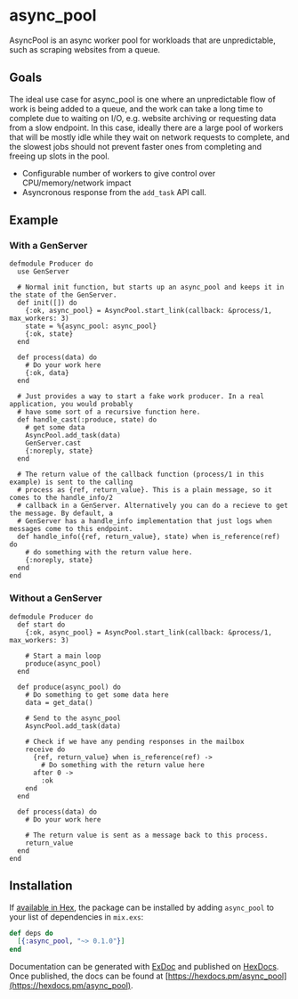 # async_pool

AsyncPool is an async worker pool for workloads that are unpredictable, such as scraping websites
from a queue.

## Goals

The ideal use case for async_pool is one where an unpredictable flow of work is being added to a
queue, and the work can take a long time to complete due to waiting on I/O, e.g. website archiving
or requesting data from a slow endpoint. In this case, ideally there are a large pool of workers
that will be mostly idle while they wait on network requests to complete, and the slowest jobs
should not prevent faster ones from completing and freeing up slots in the pool.

* Configurable number of workers to give control over CPU/memory/network impact
* Asyncronous response from the `add_task` API call.

## Example

### With a GenServer
```
defmodule Producer do
  use GenServer

  # Normal init function, but starts up an async_pool and keeps it in the state of the GenServer.
  def init([]) do
    {:ok, async_pool} = AsyncPool.start_link(callback: &process/1, max_workers: 3)
    state = %{async_pool: async_pool}
    {:ok, state}
  end

  def process(data) do
    # Do your work here
    {:ok, data}
  end

  # Just provides a way to start a fake work producer. In a real application, you would probably
  # have some sort of a recursive function here.
  def handle_cast(:produce, state) do
    # get some data
    AsyncPool.add_task(data)
    GenServer.cast
    {:noreply, state}
  end

  # The return value of the callback function (process/1 in this example) is sent to the calling
  # process as {ref, return_value}. This is a plain message, so it comes to the handle_info/2
  # callback in a GenServer. Alternatively you can do a recieve to get the message. By default, a
  # GenServer has a handle_info implementation that just logs when messages come to this endpoint.
  def handle_info({ref, return_value}, state) when is_reference(ref) do
    # do something with the return value here.
    {:noreply, state}
  end
end
```

### Without a GenServer
```
defmodule Producer do
  def start do
    {:ok, async_pool} = AsyncPool.start_link(callback: &process/1, max_workers: 3)

    # Start a main loop
    produce(async_pool)
  end

  def produce(async_pool) do
    # Do something to get some data here
    data = get_data()

    # Send to the async_pool
    AsyncPool.add_task(data)

    # Check if we have any pending responses in the mailbox
    receive do
      {ref, return_value} when is_reference(ref) ->
        # Do something with the return value here
      after 0 ->
        :ok
    end
  end

  def process(data) do
    # Do your work here

    # The return value is sent as a message back to this process.
    return_value
  end
end
```

## Installation

If [available in Hex](https://hex.pm/docs/publish), the package can be installed
by adding `async_pool` to your list of dependencies in `mix.exs`:

```elixir
def deps do
  [{:async_pool, "~> 0.1.0"}]
end
```

Documentation can be generated with [ExDoc](https://github.com/elixir-lang/ex_doc)
and published on [HexDocs](https://hexdocs.pm). Once published, the docs can
be found at [https://hexdocs.pm/async_pool](https://hexdocs.pm/async_pool).
